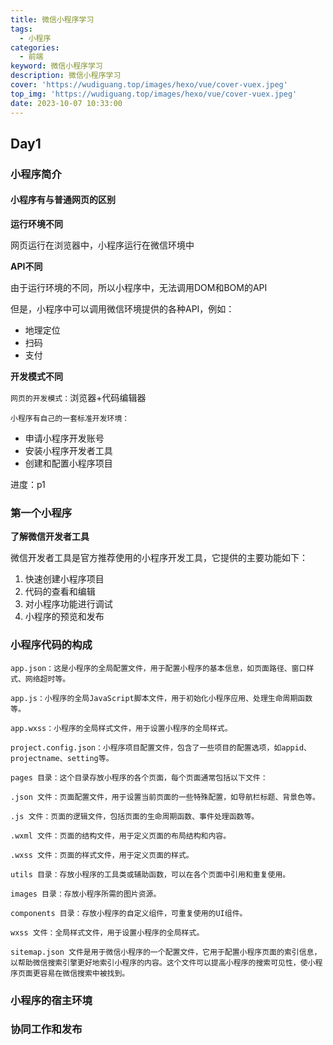 ```yaml
---
title: 微信小程序学习
tags:
  - 小程序
categories:
  - 前端
keyword: 微信小程序学习
description: 微信小程序学习
cover: 'https://wudiguang.top/images/hexo/vue/cover-vuex.jpeg'
top_img: 'https://wudiguang.top/images/hexo/vue/cover-vuex.jpeg'
date: 2023-10-07 10:33:00
---
```


## Day1

### 小程序简介

#### 小程序有与普通网页的区别

**运行环境不同**

网页运行在浏览器中，小程序运行在微信环境中

**API不同**

由于运行环境的不同，所以小程序中，无法调用DOM和BOM的API

但是，小程序中可以调用微信环境提供的各种API，例如：

* 地理定位
* 扫码
* 支付

**开发模式不同**

`网页的开发模式：`浏览器+代码编辑器

`小程序有自己的一套标准开发环境：`
* 申请小程序开发账号
* 安装小程序开发者工具
* 创建和配置小程序项目

进度：p1

### 第一个小程序

**了解微信开发者工具**

微信开发者工具是官方推荐使用的小程序开发工具，它提供的主要功能如下：

1. 快速创建小程序项目
2. 代码的查看和编辑
3. 对小程序功能进行调试
4. 小程序的预览和发布

### 小程序代码的构成

```
app.json：这是小程序的全局配置文件，用于配置小程序的基本信息，如页面路径、窗口样式、网络超时等。

app.js：小程序的全局JavaScript脚本文件，用于初始化小程序应用、处理生命周期函数等。

app.wxss：小程序的全局样式文件，用于设置小程序的全局样式。

project.config.json：小程序项目配置文件，包含了一些项目的配置选项，如appid、projectname、setting等。

pages 目录：这个目录存放小程序的各个页面，每个页面通常包括以下文件：

.json 文件：页面配置文件，用于设置当前页面的一些特殊配置，如导航栏标题、背景色等。

.js 文件：页面的逻辑文件，包括页面的生命周期函数、事件处理函数等。

.wxml 文件：页面的结构文件，用于定义页面的布局结构和内容。

.wxss 文件：页面的样式文件，用于定义页面的样式。

utils 目录：存放小程序的工具类或辅助函数，可以在各个页面中引用和重复使用。

images 目录：存放小程序所需的图片资源。

components 目录：存放小程序的自定义组件，可重复使用的UI组件。

wxss 文件：全局样式文件，用于设置小程序的全局样式。

sitemap.json 文件是用于微信小程序的一个配置文件，它用于配置小程序页面的索引信息，以帮助微信搜索引擎更好地索引小程序的内容。这个文件可以提高小程序的搜索可见性，使小程序页面更容易在微信搜索中被找到。
```

### 小程序的宿主环境

### 协同工作和发布

